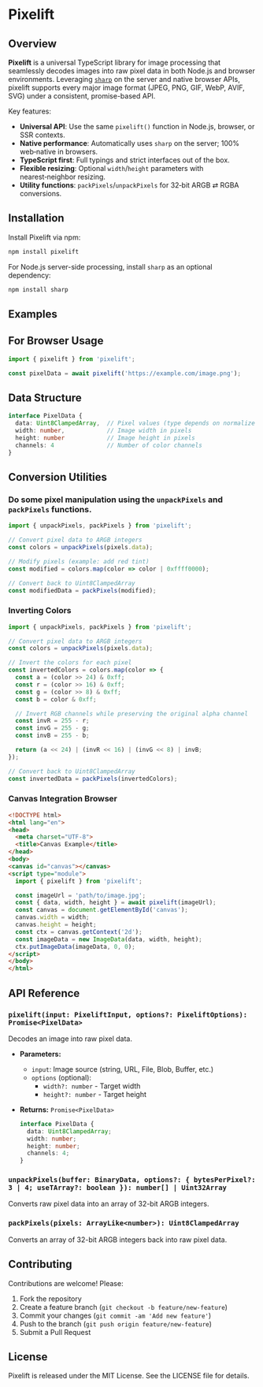 # Pixelift

## Overview

**Pixelift** is a universal TypeScript library for image processing that seamlessly decodes images into raw pixel data
in both Node.js and browser environments. Leveraging [`sharp`](https://github.com/lovell/sharp) on the server and native
browser APIs, pixelift supports every major image format (JPEG, PNG, GIF, WebP, AVIF, SVG) under a consistent,
promise-based API.

Key features:

- **Universal API**: Use the same `pixelift()` function in Node.js, browser, or SSR contexts.
- **Native performance**: Automatically uses `sharp` on the server; 100% web‑native in browsers.
- **TypeScript first**: Full typings and strict interfaces out of the box.
- **Flexible resizing**: Optional `width`/`height` parameters with nearest‑neighbor resizing.
- **Utility functions**: `packPixels`/`unpackPixels` for 32‑bit ARGB ⇄ RGBA conversions.

## Installation

Install Pixelift via npm:

```bash
npm install pixelift
```

For Node.js server-side processing, install `sharp` as an optional dependency:

```bash
npm install sharp
```

## Examples

## For Browser Usage

```javascript
import { pixelift } from 'pixelift';

const pixelData = await pixelift('https://example.com/image.png');
```

## Data Structure

```ts
interface PixelData {
  data: Uint8ClampedArray,  // Pixel values (type depends on normalize option)
  width: number,            // Image width in pixels
  height: number            // Image height in pixels
  channels: 4               // Number of color channels
}
```

## Conversion Utilities

### Do some pixel manipulation using the `unpackPixels` and `packPixels` functions.

```ts
import { unpackPixels, packPixels } from 'pixelift';

// Convert pixel data to ARGB integers
const colors = unpackPixels(pixels.data);

// Modify pixels (example: add red tint)
const modified = colors.map(color => color | 0xffff0000);

// Convert back to Uint8ClampedArray
const modifiedData = packPixels(modified);
```

### Inverting Colors

```ts
import { unpackPixels, packPixels } from 'pixelift';

// Convert pixel data to ARGB integers
const colors = unpackPixels(pixels.data);

// Invert the colors for each pixel
const invertedColors = colors.map(color => {
  const a = (color >> 24) & 0xff;
  const r = (color >> 16) & 0xff;
  const g = (color >> 8) & 0xff;
  const b = color & 0xff;

  // Invert RGB channels while preserving the original alpha channel
  const invR = 255 - r;
  const invG = 255 - g;
  const invB = 255 - b;

  return (a << 24) | (invR << 16) | (invG << 8) | invB;
});

// Convert back to Uint8ClampedArray
const invertedData = packPixels(invertedColors);
```

### Canvas Integration Browser

```html
<!DOCTYPE html>
<html lang="en">
<head>
  <meta charset="UTF-8">
  <title>Canvas Example</title>
</head>
<body>
<canvas id="canvas"></canvas>
<script type="module">
  import { pixelift } from 'pixelift';

  const imageUrl = 'path/to/image.jpg';
  const { data, width, height } = await pixelift(imageUrl);
  const canvas = document.getElementById('canvas');
  canvas.width = width;
  canvas.height = height;
  const ctx = canvas.getContext('2d');
  const imageData = new ImageData(data, width, height);
  ctx.putImageData(imageData, 0, 0);
</script>
</body>
</html>
```

## API Reference

### `pixelift(input: PixeliftInput, options?: PixeliftOptions): Promise<PixelData>`

Decodes an image into raw pixel data.

- **Parameters:**
    - `input`: Image source (string, URL, File, Blob, Buffer, etc.)
    - `options` (optional):
        - `width?: number` - Target width
        - `height?: number` - Target height
- **Returns:** `Promise<PixelData>`

    ```typescript
    interface PixelData {
      data: Uint8ClampedArray;
      width: number;
      height: number;
      channels: 4;
    }
    ```

### `unpackPixels(buffer: BinaryData, options?: { bytesPerPixel?: 3 | 4; useTArray?: boolean }): number[] | Uint32Array`

Converts raw pixel data into an array of 32-bit ARGB integers.

### `packPixels(pixels: ArrayLike<number>): Uint8ClampedArray`

Converts an array of 32-bit ARGB integers back into raw pixel data.

## Contributing

Contributions are welcome! Please:

1. Fork the repository
2. Create a feature branch (`git checkout -b feature/new-feature`)
3. Commit your changes (`git commit -am 'Add new feature'`)
4. Push to the branch (`git push origin feature/new-feature`)
5. Submit a Pull Request

## License

Pixelift is released under the MIT License. See the LICENSE file for details.
